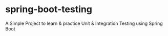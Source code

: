 # spring-boot-testing
A Simple Project to learn &amp; practice Unit &amp; Integration Testing using Spring Boot
